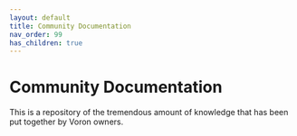 ```yaml
---
layout: default
title: Community Documentation
nav_order: 99
has_children: true
---
```


# Community Documentation

This is a repository of the tremendous amount of knowledge that has been put together by Voron owners.

